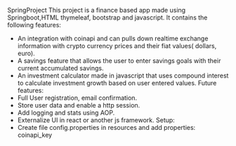 SpringProject
This project is a finance based app made using Springboot,HTML thymeleaf, bootstrap and javascript. It contains the following features:
* An integration with coinapi and can pulls down realtime exchange information with crypto currency prices and their fiat values( dollars, euro).
* A savings feature that allows the user to enter savings goals with their current accumulated savings.
* An investment calculator made in javascript that uses compound interest to calculate investment growth based on user entered values.
Future features:
* Full User registration, email confirmation.
* Store user data and enable a http session.
* Add logging and stats using AOP.
* Externalize UI in react or another js framework.
Setup:
* Create file config.properties in resources and add properties: coinapi_key
